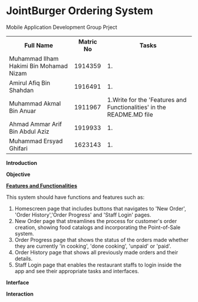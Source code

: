 # JointBurger Ordering System

Mobile Application Development Group Prject

<table><center>
  <tr>
    <th>Full Name</th>
    <th>Matric No</th>
    <th>Tasks</th>
  </tr>
  <tr>
    <td>Muhammad Ilham Hakimi Bin Mohamad Nizam</td>
    <td>1914359</td>
    <td>1.</td>
  </tr>
  <tr>
    <td>Amirul Afiq Bin Shahdan</td>
    <td>1916491</td>
    <td>1.</td>
  </tr>
    <tr>
    <td>Muhammad Akmal Bin Anuar</td>
    <td>1911967</td>
    <td>1.Write for the 'Features and Functionalities' in the README.MD file</td>
  </tr>
    <tr>
    <td>Ahmad Ammar Arif Bin Abdul Aziz</td>
    <td>1919933</td>
    <td>1.</td>
  </tr>
   <tr>
    <td>Muhammad Ersyad Ghifari</td>
    <td>1623143</td>
    <td>1.</td>
  </tr>
</table>

**Introduction**

**Objective**

<u>**Features and Functionalities**</u>

  This system should have functions and features such as:
  1. Homescreen page that includes buttons that navigates to 'New Order', 'Order History','Order Progress' and 'Staff Login' pages.
  2. New Order page that streamlines the process for customer's order creation, showing food catalogs and incorporating the Point-of-Sale system.
  3. Order Progress page that shows the status of the orders made whether they are currently 'in cooking', 'done cooking', 'unpaid' or 'paid'.
  4. Order History page that shows all previously made orders and their details.
  5. Staff Login page that enables the restaurant staffs to login inside the app and see their appropriate tasks and interfaces.

**Interface**

**Interaction**
